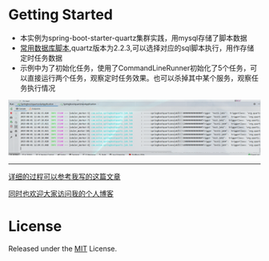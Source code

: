 # Getting Started

* 本实例为spring-boot-starter-quartz集群实践，用mysql存储了脚本数据
* [常用数据库脚本](dbTables),quartz版本为2.2.3,可以选择对应的sql脚本执行，用作存储定时任务数据
* 示例中为了初始化任务，使用了CommandLineRunner初始化了5个任务，可以直接运行两个任务，观察定时任务效果。也可以杀掉其中某个服务，观察任务执行情况

![调用结果展示](images/result.png)

---

[详细的过程可以参考我写的这篇文章](https://eelve.com/archives/springbootstarterquartzs)

[同时也欢迎大家访问我的个人博客](https://eelve.com)


# License
Released under the [MIT](LICENSE) License.
